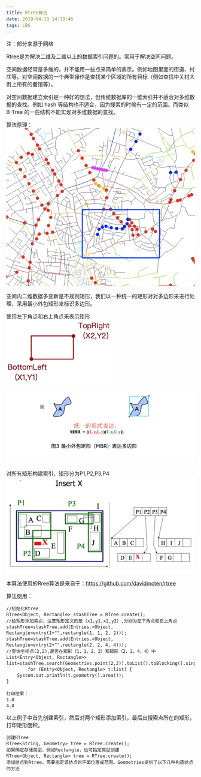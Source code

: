 ```yaml
---
title: Rtree算法
date: 2019-04-10 14:38:46
tags: LBS
---
```

注：部分来源于网络

Rtree是为解决二维及二维以上的数据索引问题的。常用于解决空间问题。

空间数据经常是多维的，并不能用一些点来简单的表示。例如地图里面的街道、村庄等。对空间数据的一个典型操作是查找某个区域的所有目标（例如查找中关村大街上所有的餐馆等）。

对空间数据建立索引是一种好的想法，但传统数据库的一维索引并不适合对多维数据的查找。例如 hash 等结构也不适合，因为搜索的时候有一定的范围。而类似 B-Tree 的一些结构不能实现对多维数据的查找。

算法原理：
![avatar](https://raw.githubusercontent.com/typ1990/MyImage/master/MyBlog/20170410084842668.jpg)



空间内二维数据多变新是不规则矩形，我们以一种统一的矩形对对多边形来进行处理，采用最小外包矩形来标识多边形。

使用左下角点和右上角点来表示矩形
![avatar](https://raw.githubusercontent.com/typ1990/MyImage/master/MyBlog/20170410084842355.jpg) 

![avatar](https://raw.githubusercontent.com/typ1990/MyImage/master/MyBlog/WX20190410-162112%402x.png)

对所有矩形构建索引，矩形分为P1,P2,P3,P4
![avatar](https://raw.githubusercontent.com/typ1990/MyImage/master/MyBlog/20170410084846733.jpg)








本算法使用的Rree算法是来自于：https://github.com/davidmoten/rtree



算法使用：

    //初始化Rtree
    RTree<Object, Rectangle> stashTree = RTree.create();
    //给矩形添加索引，注意矩形定义的是（x1,y1,x2,y2）,分别为左下角点和右上角点
    stashTree=stashTree.add(Entries.<Object, Rectangle>entry(1+"",rectangle(1, 1, 2, 2)));
    stashTree=stashTree.add(Entries.<Object, Rectangle>entry(2+"",rectangle(2, 2, 4, 4)));
    //查询坐标点(2,2),是否在矩形（1，1，2，2）和矩形（2，2，4，4）中
    List<Entry<Object, Rectangle>> list=stashTree.search(Geometries.point(2,2)).toList().toBlocking().single();
            for (Entry<Object, Rectangle> t:list) {
        System.out.println(t.geometry().area());
    }
    
    打印结果：
    1.0
    4.0
    

以上例子中首先创建索引，然后对两个矩形添加索引，最后出搜索点所在的矩形，打印矩形面积。

    创建RTree
    RTree<String, Geometry> tree = RTree.create();
    如果确定存储类型，例如Rectangle，也可指定类型创建
    RTree<Object, Rectangle> tree = RTree.create();
    添加结点到Rtree，需要指定该结点的平面位置或范围。Geometries提供了以下几种构造结点的方法
    

    
        